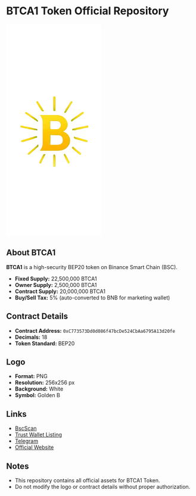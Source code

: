 # BTCA1 Token Official Repository

![BTCA1 Logo](logo.png)

## About BTCA1
**BTCA1** is a high-security BEP20 token on Binance Smart Chain (BSC).  
- **Fixed Supply:** 22,500,000 BTCA1  
- **Owner Supply:** 2,500,000 BTCA1  
- **Contract Supply:** 20,000,000 BTCA1  
- **Buy/Sell Tax:** 5% (auto-converted to BNB for marketing wallet)  

## Contract Details
- **Contract Address:** `0xC773573Dd0d086f47bcDe524CbAa6795A13d20fe`  
- **Decimals:** 18  
- **Token Standard:** BEP20  

## Logo
- **Format:** PNG  
- **Resolution:** 256x256 px  
- **Background:** White  
- **Symbol:** Golden B  

## Links
- [BscScan](https://bscscan.com/token/0xC773573Dd0d086f47bcDe524CbAa6795A13d20fe)  
- [Trust Wallet Listing](https://community.trustwallet.com/t/how-to-add-your-token)  
- [Telegram](https://t.me/btc_a1_official)  
- [Official Website](https://btc-a1.xyz)  

## Notes
- This repository contains all official assets for BTCA1 Token.  
- Do not modify the logo or contract details without proper authorization.
